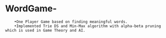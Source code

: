 # WordGame-
        •One Player Game based on finding meaningful words.
        •Implemented Trie DS and Min-Max algorithm with alpha-beta pruning which is used in Game Theory and AI.
